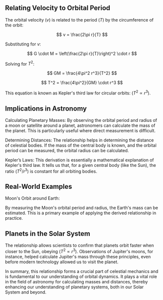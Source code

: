 ## Relating Velocity to Orbital Period
The orbital velocity $( v )$ is related to the period $( T )$ by the circumference of the orbit:

$$
v = \frac{2\pi r}{T}
$$

Substituting for $v$:

$$
G \cdot M = \left(\frac{2\pi r}{T}\right)^2 \cdot r
$$

Solving for $T^2$:

$$
GM = \frac{4\pi^2 r^3}{T^2}
$$

$$
T^2 = \frac{4\pi^2}{GM} \cdot r^3
$$

This equation is known as Kepler's third law for circular orbits: $( T^2 \propto r^3 )$.

## Implications in Astronomy

Calculating Planetary Masses:
By observing the orbital period and radius of a moon or satellite around a planet, astronomers can calculate the mass of the planet. This is particularly useful where direct measurement is difficult.

Determining Distances:
The relationship helps in determining the distance of celestial bodies. If the mass of the central body is known, and the orbital period can be measured, the orbital radius can be calculated.

Kepler’s Laws:
This derivation is essentially a mathematical explanation of Kepler's third law. It tells us that, for a given central body (like the Sun), the ratio $( T^2/r^3 )$ is constant for all orbiting bodies.

## Real-World Examples

Moon's Orbit around Earth:

By measuring the Moon's orbital period and radius, the Earth's mass can be estimated. This is a primary example of applying the derived relationship in practice.

## Planets in the Solar System

The relationship allows scientists to confirm that planets orbit faster when closer to the Sun, obeying $( T^2 \propto r^3 )$.
Observations of Jupiter's moons, for instance, helped calculate Jupiter's mass through these principles, even before modern technology allowed us to visit the planet.

In summary, this relationship forms a crucial part of celestial mechanics and is fundamental to our understanding of orbital dynamics. It plays a vital role in the field of astronomy for calculating masses and distances, thereby enhancing our understanding of planetary systems, both in our Solar System and beyond.